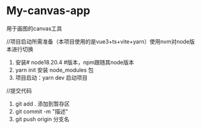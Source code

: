 # My-canvas-app
用于画图的canvas工具

//项目启动所需准备（本项目使用的是vue3+ts+vite+yarn）使用nvm对node版本进行切换

1. 安装# node18.20.4 #版本，npm跟随其node版本
2. yarn init 安装 node_modules 包
3. 项目启动：yarn dev 启动项目

//提交代码
1. git add . 添加到暂存区
2. git commit -m "描述"
3. git push origin 分支名